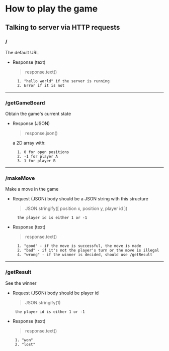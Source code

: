 # How to play the game

## Talking to server via HTTP requests

### /
The default URL
- Response (text)
	> response.text()
	
		1. "hello world" if the server is running
		2. Error if it is not
---------------
### /getGameBoard
Obtain the game's current state
- Response (JSON) 

	> response.json() 
	
	a 2D array with:
		 
		1. 0 for open positions
		2. -1 for player A
		3. 1 for player B 
			
---------------------------------------

### /makeMove
Make a move in the game
- Request (JSON)
  body should be a JSON string with this structure
	>JSON.stringify([ position x, position y, player id ])	

		the player id is either 1 or -1 

- Response (text)
	> response.text()
		
		1. "good" - if the move is successful, the move is made
		2. "bad" - if it's not the player's turn or the move is illegal
		4. "wrong" - if the winner is decided, should use /getResult
 
-----------------

### /getResult
See the winner
 - Request (JSON)
	 body should be player id 
	>JSON.stringify(1)
			
		the player id is either 1 or -1 
			
 - Response (text)
	>response.text()
		
		1. "won"
		2. "lost"
